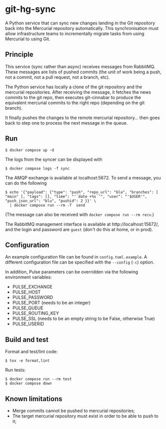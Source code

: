 # git-hg-sync

A Python service that can sync new changes landing in the Git repository back into the Mercurial repository
automatically.
This synchronisation must allow infrastructure teams to incrementally migrate tasks from
using Mercurial to using Git.

## Principle

This service (sync rather than async) receives messages from RabbitMQ. These messages are lists
of pushed commits (the unit of work being a push, not a commit, not a pull request, not a branch,
etc).

The Python service has locally a clone of the git repository and the mercurial repositories.
After receiving the message, it fetches the news commits to the git repo, then executes git-cinnabar
to produce the equivalent mercurial commits to the right repo (depending on the git branch).

It finally pushes the changes to the remote mercurial repository… then goes back to step one to
process the next message in the queue.

## Run

```console
$ docker compose up -d
```

The logs from the syncer can be displayed with

```console
$ docker compose logs -f sync
```

The AMQP exchange is available at localhost:5672. To send a message, you can do the following

```console
$ echo '{"payload": {"type": "push", "repo_url": "bla", "branches": [ "main" ], "tags": [], "time": "'`date +%s`'", "user": "'$USER'", "push_json_url": "blu", "pushid": 2 }}' \
  | docker compose run --rm -T  send
```

(The message can also be received with `docker compose run --rm recv`.)

The RabbitMQ management interface is available at http://localhost:15672/, and
the login and password are `guest` (don't do this at home, or in prod).

## Configuration

An example configuration file can be found in `config.toml.example`. A different
configuration file can be specified with the `--config` (`-c`) option.

In addition, Pulse parameters can be overridden via the following environment
variables:

- PULSE_EXCHANGE
- PULSE_HOST
- PULSE_PASSWORD
- PULSE_PORT (needs to be an integer)
- PULSE_QUEUE
- PULSE_ROUTING_KEY
- PULSE_SSL (needs to be an empty string to be False, otherwise True)
- PULSE_USERID

## Build and test

Format and test/lint code:

```console
$ tox -e format,lint
```

Run tests:

```console
$ docker compose run --rm test
$ docker compose down
```

## Known limitations

- Merge commits cannot be pushed to mercurial repositories;
- The target mercurial repository must exist in order to be able to push to it;
